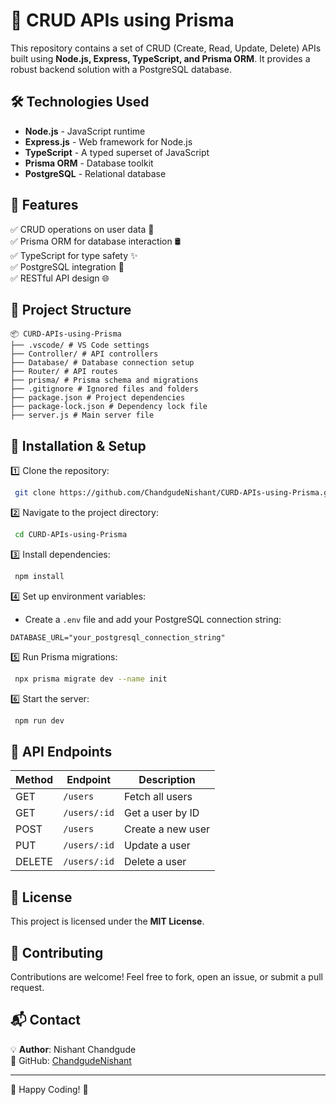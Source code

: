 # 🚀 CRUD APIs using Prisma

This repository contains a set of CRUD (Create, Read, Update, Delete) APIs built using **Node.js, Express, TypeScript, and Prisma ORM**. It provides a robust backend solution with a PostgreSQL database.

## 🛠️ Technologies Used

- **Node.js** - JavaScript runtime
- **Express.js** - Web framework for Node.js
- **TypeScript** - A typed superset of JavaScript
- **Prisma ORM** - Database toolkit
- **PostgreSQL** - Relational database

## 📌 Features

✅ CRUD operations on user data 🔄\
✅ Prisma ORM for database interaction 🛢️\
✅ TypeScript for type safety ✨\
✅ PostgreSQL integration 🎯\
✅ RESTful API design 🌐

## 📂 Project Structure

```
📦 CURD-APIs-using-Prisma
├── .vscode/ # VS Code settings
├── Controller/ # API controllers
├── Database/ # Database connection setup
├── Router/ # API routes
├── prisma/ # Prisma schema and migrations
├── .gitignore # Ignored files and folders
├── package.json # Project dependencies
├── package-lock.json # Dependency lock file
├── server.js # Main server file
```

## 🚀 Installation & Setup

1️⃣ Clone the repository:

```bash
 git clone https://github.com/ChandgudeNishant/CURD-APIs-using-Prisma.git
```

2️⃣ Navigate to the project directory:

```bash
 cd CURD-APIs-using-Prisma
```

3️⃣ Install dependencies:

```bash
 npm install
```

4️⃣ Set up environment variables:

- Create a `.env` file and add your PostgreSQL connection string:

```env
DATABASE_URL="your_postgresql_connection_string"
```

5️⃣ Run Prisma migrations:

```bash
 npx prisma migrate dev --name init
```

6️⃣ Start the server:

```bash
 npm run dev
```

## 📡 API Endpoints

| Method | Endpoint     | Description       |
| ------ | ------------ | ----------------- |
| GET    | `/users`     | Fetch all users   |
| GET    | `/users/:id` | Get a user by ID  |
| POST   | `/users`     | Create a new user |
| PUT    | `/users/:id` | Update a user     |
| DELETE | `/users/:id` | Delete a user     |

## 📜 License

This project is licensed under the **MIT License**.

## 🤝 Contributing

Contributions are welcome! Feel free to fork, open an issue, or submit a pull request.

## 📬 Contact

💡 **Author**: Nishant Chandgude\
🐙 GitHub: [ChandgudeNishant](https://github.com/ChandgudeNishant)

---

🚀 Happy Coding! 🎉

